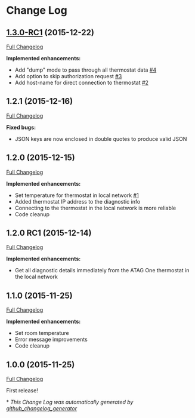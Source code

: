 # Change Log

## [1.3.0-RC1](https://github.com/kozmoz/atag-one-api/tree/1.3.0-RC1) (2015-12-22)
[Full Changelog](https://github.com/kozmoz/atag-one-api/compare/v1-2-1...1.3.0-RC1)

**Implemented enhancements:**

- Add "dump" mode to pass through all thermostat data [\#4](https://github.com/kozmoz/atag-one-api/issues/4)
- Add option to skip authorization request [\#3](https://github.com/kozmoz/atag-one-api/issues/3)
- Add host-name for direct connection to thermostat [\#2](https://github.com/kozmoz/atag-one-api/issues/2)

## 1.2.1 (2015-12-16)
[Full Changelog](https://github.com/kozmoz/atag-one-api/compare/v1-2-0...v1-2-1)

**Fixed bugs:**

- JSON keys are now enclosed in double quotes to produce valid JSON

## 1.2.0 (2015-12-15)
[Full Changelog](https://github.com/kozmoz/atag-one-api/compare/v1-2-0-rc1...v1-2-0)

**Implemented enhancements:**

- Set temperature for thermostat in local network [\#1](https://github.com/kozmoz/atag-one-api/issues/1)
- Added thermostat IP address to the diagnostic info
- Connecting to the thermostat in the local network is more reliable
- Code cleanup

## 1.2.0 RC1 (2015-12-14)
[Full Changelog](https://github.com/kozmoz/atag-one-api/compare/v1-1-0...v1-2-0-rc1)

**Implemented enhancements:**

- Get all diagnostic details immediately from the ATAG One thermostat in the local network

## 1.1.0 (2015-11-25)
[Full Changelog](https://github.com/kozmoz/atag-one-api/compare/v1-0-0...v1-1-0)

**Implemented enhancements:**

- Set room temperature 
- Error message improvements 
- Code cleanup

## 1.0.0 (2015-11-25)
[Full Changelog](https://github.com/kozmoz/atag-one-api/compare/1.0.0...v1-0-0)

First release!


\* *This Change Log was automatically generated by [github_changelog_generator](https://github.com/skywinder/Github-Changelog-Generator)*
